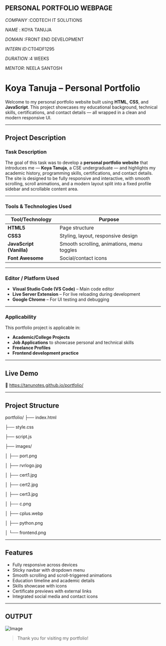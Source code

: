 ## PERSONAL PORTFOLIO WEBPAGE
*COMPANY* :CODTECH IT SOLUTIONS

*NAME* : KOYA TANUJA

*DOMAIN* :FRONT END DEVELOPMENT

*INTERN ID*:CT04DF1295

*DURATION* :4 WEEKS

*MENTOR*: NEELA SANTOSH

#  Koya Tanuja – Personal Portfolio

Welcome to my personal portfolio website built using **HTML**, **CSS**, and **JavaScript**. This project showcases my educational background, technical skills, certifications, and contact details — all wrapped in a clean and modern responsive UI.

---

##  Project Description

###  Task Description
The goal of this task was to develop a **personal portfolio website** that introduces me — **Koya Tanuja**, a CSE undergraduate — and highlights my academic history, programming skills, certifications, and contact details. The site is designed to be fully responsive and interactive, with smooth scrolling, scroll animations, and a modern layout split into a fixed profile sidebar and scrollable content area.

---

###  Tools & Technologies Used

| Tool/Technology      | Purpose                                |
|----------------------|----------------------------------------|
| **HTML5**            | Page structure                         |
| **CSS3**             | Styling, layout, responsive design     |
| **JavaScript (Vanilla)** | Smooth scrolling, animations, menu toggles |
| **Font Awesome**     | Social/contact icons                   |

---

### Editor / Platform Used

- **Visual Studio Code (VS Code)** – Main code editor
- **Live Server Extension** – For live reloading during development
- **Google Chrome** – For UI testing and debugging

---

###  Applicability

This portfolio project is applicable in:

- **Academic/College Projects**
-  **Job Applications** to showcase personal and technical skills
-  **Freelance Profiles**
-  **Frontend development practice**

---

##  Live Demo

🔗 https://tanunotes.github.io/portfolio/

---

## Project Structure
portfolio/
├── index.html

├── style.css

├── script.js

├── images/

│ ├── port.png

│ ├── rvrlogo.jpg

│ ├── cert1.jpg

│ ├── cert2.jpg

│ ├── cert3.jpg

│ ├── c.png

│ ├── cplus.webp

│ ├── python.png

│ └── frontend.png


---

##  Features

-  Fully responsive across devices
-  Sticky navbar with dropdown menu
-  Smooth scrolling and scroll-triggered animations
- Education timeline and academic details
-  Skills showcase with icons
-  Certificate previews with external links
-  Integrated social media and contact icons

---
## OUTPUT
![Image](https://github.com/user-attachments/assets/88ab4cae-190c-4932-866b-609f4cd7254b)



> Thank you for visiting my portfolio!


